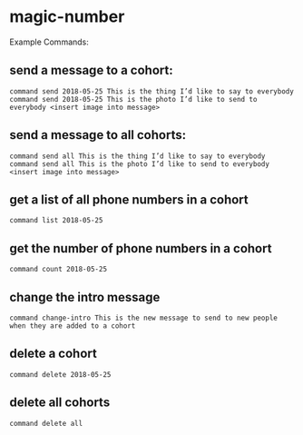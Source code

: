 # magic-number

Example Commands:

## send a message to a cohort:

`command send 2018-05-25 This is the thing I’d like to say to everybody`
`command send 2018-05-25 This is the photo I’d like to send to everybody <insert image into message>`


## send a message to all cohorts:

`command send all This is the thing I’d like to say to everybody`
`command send all This is the photo I’d like to send to everybody <insert image into message>`


## get a list of all phone numbers in a cohort

`command list 2018-05-25`


## get the number of phone numbers in a cohort

`command count 2018-05-25`


## change the intro message

`command change-intro This is the new message to send to new people when they are added to a cohort`


## delete a cohort

`command delete 2018-05-25`


## delete all cohorts

`command delete all`
